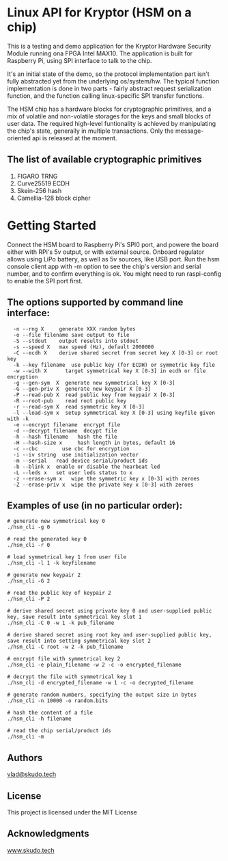 # Linux API for Kryptor (HSM on a chip)

This is a testing and demo application for the Kryptor Hardware Security Module running ona FPGA Intel MAX10. The application is built for Raspberry Pi, using SPI interface to talk to the chip.

It's an initial state of the demo, so the protocol implementation part isn't fully abstracted yet from the underlying os/system/hw. The typical function implementation is done in two parts - fairly abstract request serialization function, and the function calling linux-specific SPI transfer functions. 

The HSM chip has a hardware blocks for cryptographic primitives, and a mix of volatile and non-volatile storages for the keys and small blocks of user data. The required high-level funtionality is achieved by manipulating the chip's state, generally in multiple transactions. Only the message-oriented api is released at the moment.

## The list of available cryptographic primitives
1. FIGARO TRNG
2. Curve25519 ECDH
3. Skein-256 hash
4. Camellia-128 block cipher

# Getting Started

Connect the HSM board to Raspberry Pi's SPI0 port, and powere the board either with RPi's 5v output, or with external source. Onboard regulator allows using LiPo battery, as well as 5v sources, like USB port.
Run the hsm console client app with -m option to see the chip's version and serial number, and to confirm everything is ok.
You might need to run raspi-config to enable the SPI port first.

## The options supported by command line interface:
```
  -n --rng X     generate XXX random bytes
  -o --file filename save output to file
  -S --stdout    output results into stdout
  -s --speed X   max speed (Hz), default 2000000
  -C --ecdh X    derive shared secret from secret key X [0-3] or root key
  -k --key filename  use public key (for ECDH) or symmetric key file
  -w --with X      target symmetrical key X [0-3] in ecdh or file encryption
  -g --gen-sym  X  generate new symmetrical key X [0-3]
  -G --gen-priv X  generate new keypair X [0-3]
  -P --read-pub X  read public key from keypair X [0-3]
  -R --root-pub    read root public key
  -r --read-sym X  read symmetric key X [0-3]
  -l --load-sym x  setup symmetrical key X [0-3] using keyfile given with -k
  -e --encrypt filename  encrypt file
  -d --decrypt filename  decypt file
  -h --hash filename   hash the file
  -H --hash-size x     hash length in bytes, default 16
  -c --cbc        use cbc for encryption
  -i --iv string  use initialization vector
  -m --serial   read device serial/product ids
  -b --blink x  enable or disable the hearbeat led
  -L --leds x   set user leds status to x
  -z --erase-sym x   wipe the symmetric key x [0-3] with zeroes
  -Z --erase-priv x  wipe the private key x [0-3] with zeroes
```

## Examples of use (in no particular order):
```
# generate new symmetrical key 0
./hsm_cli -g 0

# read the generated key 0
./hsm_cli -r 0

# load symmetrical key 1 from user file
./hsm_cli -l 1 -k keyfilename

# generate new keypair 2
./hsm_cli -G 2

# read the public key of keypair 2
./hsm_cli -P 2

# derive shared secret using private key 0 and user-supplied public key, save result into symmetrical key slot 1
./hsm_cli -C 0 -w 1 -k pub_filename

# derive shared secret using root key and user-supplied public key, save result into setting symmetrical key slot 2
./hsm_cli -C root -w 2 -k pub_filename

# encrypt file with symmetrical key 2
./hsm_cli -e plain_filename -w 2 -c -o encrypted_filename

# decrypt the file with symmetrical key 1
./hsm_cli -d encrypted_filename -w 1 -c -o decrypted_filename

# generate random numbers, specifying the output size in bytes
./hsm_cli -n 10000 -o random.bits

# hash the content of a file
./hsm_cli -h filename

# read the chip serial/product ids
./hsm_cli -m
```

## Authors
vlad@skudo.tech

## License
This project is licensed under the MIT License

## Acknowledgments

www.skudo.tech
